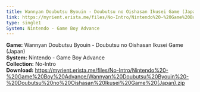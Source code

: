 ```yaml
---
title: Wannyan Doubutsu Byouin - Doubutsu no Oishasan Ikusei Game (Japan)
link: https://myrient.erista.me/files/No-Intro/Nintendo%20-%20Game%20Boy%20Advance/Wannyan%20Doubutsu%20Byouin%20-%20Doubutsu%20no%20Oishasan%20Ikusei%20Game%20(Japan).zip
type: single1
System: Nintendo - Game Boy Advance
---
```

<b>Game:</b> Wannyan Doubutsu Byouin - Doubutsu no Oishasan Ikusei Game (Japan)<br>
<b>System:</b> Nintendo - Game Boy Advance<br>
<b>Collection:</b> No-Intro<br>
<b>Download:</b> https://myrient.erista.me/files/No-Intro/Nintendo%20-%20Game%20Boy%20Advance/Wannyan%20Doubutsu%20Byouin%20-%20Doubutsu%20no%20Oishasan%20Ikusei%20Game%20(Japan).zip